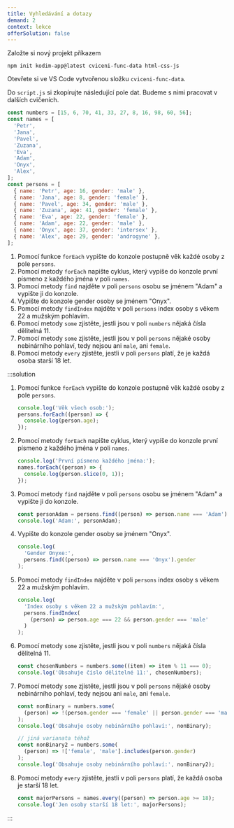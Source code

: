 ```yaml
---
title: Vyhledávání a dotazy
demand: 2
context: lekce
offerSolution: false
---
```


Založte si nový projekt příkazem

```shell
npm init kodim-app@latest cviceni-func-data html-css-js
```

Otevřete si ve VS Code vytvořenou složku `cviceni-func-data`.

Do `script.js` si zkopírujte následující pole dat. Budeme s nimi pracovat v dalších cvičeních.

```js
const numbers = [15, 6, 70, 41, 33, 27, 8, 16, 98, 60, 56];
const names = [
  'Petr',
  'Jana',
  'Pavel',
  'Zuzana',
  'Eva',
  'Adam',
  'Onyx',
  'Alex',
];
const persons = [
  { name: 'Petr', age: 16, gender: 'male' },
  { name: 'Jana', age: 8, gender: 'female' },
  { name: 'Pavel', age: 34, gender: 'male' },
  { name: 'Zuzana', age: 41, gender: 'female' },
  { name: 'Eva', age: 22, gender: 'female' },
  { name: 'Adam', age: 22, gender: 'male' },
  { name: 'Onyx', age: 37, gender: 'intersex' },
  { name: 'Alex', age: 29, gender: 'androgyne' },
];
```

1. Pomocí funkce `forEach` vypište do konzole postupně věk každé osoby z pole `persons`.
1. Pomocí metody `forEach` napište cyklus, který vypíše do konzole první písmeno z každého
   jména v poli `names`.
1. Pomocí metody `find` najděte v poli `persons` osobu se jménem "Adam" a vypište ji do konzole.
1. Vypište do konzole gender osoby se jménem "Onyx".
1. Pomocí metody `findIndex` najděte v poli `persons` index osoby s věkem 22 a mužským pohlavím.
1. Pomocí metody `some` zjistěte, jestli jsou v poli `numbers` nějaká čísla dělitelná 11.
1. Pomocí metody `some` zjistěte, jestli jsou v poli `persons` nějaké osoby nebinárního pohlaví, tedy nejsou ani `male`, ani `female`.
1. Pomocí metody `every` zjistěte, jestli v poli `persons` platí, že je každá osoba starší 18 let.

:::solution

1. Pomocí funkce `forEach` vypište do konzole postupně věk každé osoby z pole `persons`.

   ```js
   console.log('Věk všech osob:');
   persons.forEach((person) => {
     console.log(person.age);
   });
   ```

1. Pomocí metody `forEach` napište cyklus, který vypíše do konzole první písmeno z každého
   jména v poli `names`.

   ```js
   console.log('První písmeno každého jména:');
   names.forEach((person) => {
     console.log(person.slice(0, 1));
   });
   ```

1. Pomocí metody `find` najděte v poli `persons` osobu se jménem "Adam" a vypište ji do konzole.

   ```js
   const personAdam = persons.find((person) => person.name === 'Adam');
   console.log('Adam:', personAdam);
   ```

1. Vypište do konzole gender osoby se jménem "Onyx".

   ```js
   console.log(
     'Gender Onyxe:',
     persons.find((person) => person.name === 'Onyx').gender
   );
   ```

1. Pomocí metody `findIndex` najděte v poli `persons` index osoby s věkem 22 a mužským pohlavím.

   ```js
   console.log(
     'Index osoby s věkem 22 a mužským pohlavím:',
     persons.findIndex(
       (person) => person.age === 22 && person.gender === 'male'
     )
   );
   ```

1. Pomocí metody `some` zjistěte, jestli jsou v poli `numbers` nějaká čísla dělitelná 11.

   ```js
   const chosenNumbers = numbers.some((item) => item % 11 === 0);
   console.log('Obsahuje číslo dělitelné 11:', chosenNumbers);
   ```

1. Pomocí metody `some` zjistěte, jestli jsou v poli `persons` nějaké osoby nebinárního pohlaví, tedy nejsou ani `male`, ani `female`.

   ```js
   const nonBinary = numbers.some(
     (person) => !(person.gender === 'female' || person.gender === 'male')
   );
   console.log('Obsahuje osoby nebinárního pohlaví:', nonBinary);

   // jiná varianata téhož
   const nonBinary2 = numbers.some(
     (person) => !['female', 'male'].includes(person.gender)
   );
   console.log('Obsahuje osoby nebinárního pohlaví:', nonBinary2);
   ```

1. Pomocí metody `every` zjistěte, jestli v poli `persons` platí, že každá osoba je starší 18 let.

   ```js
   const majorPersons = names.every((person) => person.age >= 18);
   console.log('Jen osoby starší 18 let:', majorPersons);
   ```

:::
